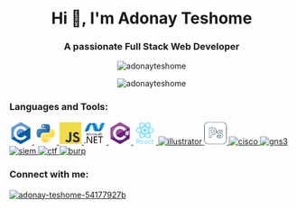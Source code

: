 <!DOCTYPE html>
<html lang="en">
<head>
  <meta charset="UTF-8">
  <meta name="viewport" content="width=device-width, initial-scale=1.0">
</head>
<body>

<h1 align="center">Hi 👋, I'm Adonay Teshome</h1>
<h3 align="center">A passionate Full Stack Web Developer </h3>

<!-- GitHub Stats -->
<p align="center">
  <img src="https://github-readme-stats.vercel.app/api?username=adonayteshome&show_icons=true&locale=en" alt="adonayteshome" />
</p>

<!-- Top Languages -->
<p align="center">
  <img src="https://github-readme-stats.vercel.app/api/top-langs?username=adonayteshome&show_icons=true&locale=en&layout=compact" alt="adonayteshome" />
</p>

<h3 align="left">Languages and Tools:</h3>
<p align="left">
  <!-- Programming Languages -->
  <a href="https://www.cprogramming.com/" target="_blank" rel="noreferrer">
    <img src="https://raw.githubusercontent.com/devicons/devicon/master/icons/c/c-original.svg" alt="c" width="40" height="40"/>
  </a>
  <a href="https://www.python.org/" target="_blank" rel="noreferrer">
    <img src="https://raw.githubusercontent.com/devicons/devicon/master/icons/python/python-original.svg" alt="python" width="40" height="40"/>
  </a>
  <a href="https://developer.mozilla.org/en-US/docs/Web/JavaScript" target="_blank" rel="noreferrer">
    <img src="https://raw.githubusercontent.com/devicons/devicon/master/icons/javascript/javascript-original.svg" alt="javascript" width="40" height="40"/>
  </a>
  <a href="https://dotnet.microsoft.com/" target="_blank" rel="noreferrer">
    <img src="https://raw.githubusercontent.com/devicons/devicon/master/icons/dot-net/dot-net-original-wordmark.svg" alt=".NET" width="40" height="40"/>
  </a>
  <a href="https://docs.microsoft.com/en-us/dotnet/csharp/" target="_blank" rel="noreferrer">
    <img src="https://raw.githubusercontent.com/devicons/devicon/master/icons/csharp/csharp-original.svg" alt="csharp" width="40" height="40"/>
  </a>
  
  <!-- Web Development and Design -->
  <a href="https://reactjs.org/" target="_blank" rel="noreferrer">
    <img src="https://raw.githubusercontent.com/devicons/devicon/master/icons/react/react-original-wordmark.svg" alt="react" width="40" height="40"/>
  </a>
  <a href="https://www.adobe.com/in/products/illustrator.html" target="_blank" rel="noreferrer">
    <img src="https://www.vectorlogo.zone/logos/adobe_illustrator/adobe_illustrator-icon.svg" alt="illustrator" width="40" height="40"/>
  </a>
  <a href="https://www.adobe.com/products/photoshop.html" target="_blank" rel="noreferrer">
    <img src="https://raw.githubusercontent.com/devicons/devicon/master/icons/photoshop/photoshop-line.svg" alt="photoshop" width="40" height="40"/>
  </a>
  
  <!-- Networking -->
  <a href="https://www.cisco.com/" target="_blank" rel="noreferrer">
    <img src="https://logowik.com/content/uploads/images/cisco-systems9760.jpg" alt="cisco" width="40" height="40"/>
  </a>
  <a href="https://www.gns3.com/" target="_blank" rel="noreferrer">
    <img src="https://avatars.githubusercontent.com/u/2739187?s=200&v=4" alt="gns3" width="40" height="40"/>
  </a>
  
  <!-- Security and SIEM -->
  <a href="" target="_blank" rel="noreferrer">
    <img src="https://encrypted-tbn0.gstatic.com/images?q=tbn:ANd9GcT8DC_0iRU1iGcaXFpJKExIBmPrBycDEwBWVGKnwfI96ddg3Q3sgBmLUIaj2R0IbGKiDYw&usqp=CAU" alt="siem" width="40" height="40"/>
  </a>
  <a href="https://ctftime.org/" target="_blank" rel="noreferrer">
    <img src="https://ctftime.org/static/images/ct/logo.svg" alt="ctf" width="40" height="40"/>
  </a>
  
  <!-- Bug Bounty and Tools -->
  <a href="https://portswigger.net/burp" target="_blank" rel="noreferrer">
    <img src="https://encrypted-tbn0.gstatic.com/images?q=tbn:ANd9GcR24W1OVuTXltPtGxy2Sn5mTo0z8g6GmCNNVDC19LVulQ&s" alt="burp" width="40" height="40"/>
  </a>
  <!-- Add more bug bounty tools here -->
</p>

<h3 align="left">Connect with me:</h3>
<p align="left">
  <a href="https://linkedin.com/in/adonay-teshome-54177927b" target="blank">
    <img align="center" src="https://raw.githubusercontent.com/rahuldkjain/github-profile-readme-generator/master/src/images/icons/Social/linked-in-alt.svg" alt="adonay-teshome-54177927b" height="30" width="40" />
  </a>
</p>

</body>
</html>
